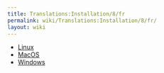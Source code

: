 ```yaml
---
title: Translations:Installation/8/fr
permalink: wiki/Translations:Installation/8/fr/
layout: wiki
---
```


-   [ Linux](/wiki/Linux_installation "wikilink")
-   [ MacOS](/wiki/MacOS_installation "wikilink")
-   [Windows](/wiki/Windows_installation "wikilink")
